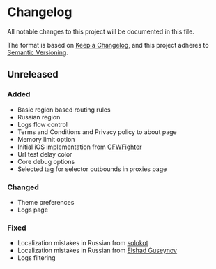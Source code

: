 # Changelog
All notable changes to this project will be documented in this file.

The format is based on [Keep a Changelog](https://keepachangelog.com/en/1.0.0/),
and this project adheres to [Semantic Versioning](https://semver.org/spec/v2.0.0.html).

## Unreleased
### Added
- Basic region based routing rules
- Russian region
- Logs flow control
- Terms and Conditions and Privacy policy to about page
- Memory limit option
- Initial iOS implementation from [GFWFighter](https://github.com/GFWFighter)
- Url test delay color
- Core debug options
- Selected tag for selector outbounds in proxies page

### Changed
- Theme preferences
- Logs page

### Fixed
- Localization mistakes in Russian from [solokot](https://github.com/solokot)
- Localization mistakes in Russian from [Elshad Guseynov](https://github.com/lifeindarkside)
- Logs filtering
